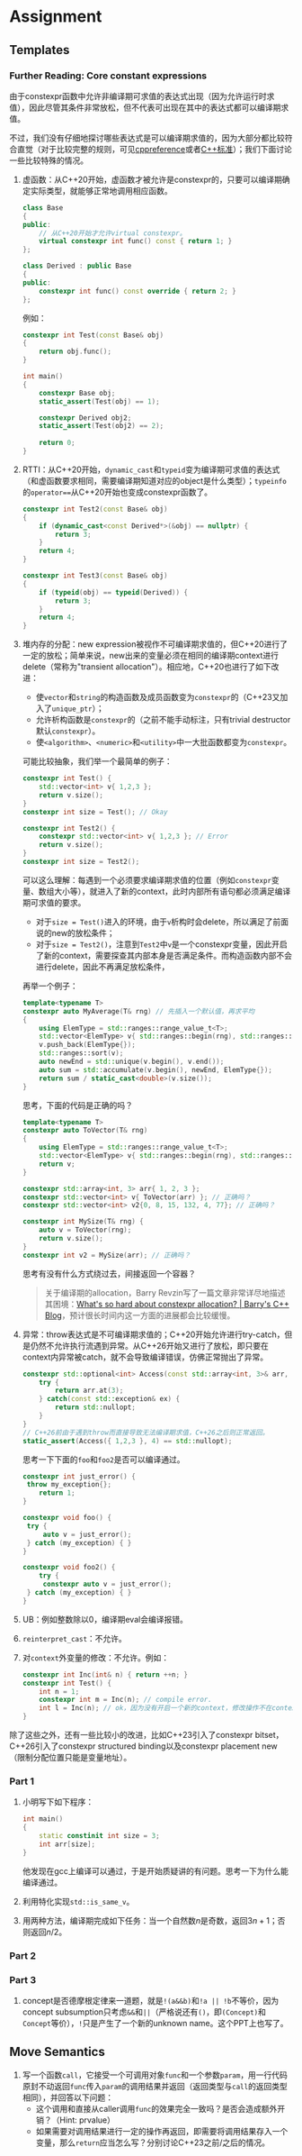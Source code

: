 # Assignment

## Templates

### Further Reading: Core constant expressions

由于constexpr函数中允许非编译期可求值的表达式出现（因为允许运行时求值），因此尽管其条件非常放松，但不代表可出现在其中的表达式都可以编译期求值。

不过，我们没有仔细地探讨哪些表达式是可以编译期求值的，因为大部分都比较符合直觉（对于比较完整的规则，可见[cppreference](https://en.cppreference.com/w/cpp/language/constant_expression)或者[C++标准](https://eel.is/c++draft/expr.const#10)）；我们下面讨论一些比较特殊的情况。

1. 虚函数：从C++20开始，虚函数才被允许是constexpr的，只要可以编译期确定实际类型，就能够正常地调用相应函数。

   ```c++
   class Base
   {
   public:
       // 从C++20开始才允许virtual constexpr。
       virtual constexpr int func() const { return 1; }
   };
   
   class Derived : public Base
   {
   public:
       constexpr int func() const override { return 2; }
   };
   ```

   例如：

   ```c++
   constexpr int Test(const Base& obj)
   {
       return obj.func();
   }
   
   int main()
   {
       constexpr Base obj;
       static_assert(Test(obj) == 1);
   
       constexpr Derived obj2;
       static_assert(Test(obj2) == 2);
       
       return 0;
   }
   ```

2. RTTI：从C++20开始，`dynamic_cast`和`typeid`变为编译期可求值的表达式（和虚函数要求相同，需要编译期知道对应的object是什么类型）；`typeinfo`的`operator==`从C++20开始也变成constexpr函数了。

   ```c++
   constexpr int Test2(const Base& obj)
   {
       if (dynamic_cast<const Derived*>(&obj) == nullptr) {
           return 3;
       }
       return 4;
   }
   
   constexpr int Test3(const Base& obj)
   {
       if (typeid(obj) == typeid(Derived)) {
           return 3;
       }
       return 4;
   }
   ```

3. 堆内存的分配：new expression被视作不可编译期求值的，但C++20进行了一定的放松；简单来说，new出来的变量必须在相同的编译期context进行delete（常称为"transient allocation"）。相应地，C++20也进行了如下改进：

   + 使`vector`和`string`的构造函数及成员函数变为`constexpr`的（C++23又加入了`unique_ptr`）；
   + 允许析构函数是`constexpr`的（之前不能手动标注，只有trivial destructor默认`constexpr`）。
   + 使`<algorithm>`、`<numeric>`和`<utility>`中一大批函数都变为`constexpr`。

   可能比较抽象，我们举一个最简单的例子：

   ```c++
   constexpr int Test() {
       std::vector<int> v{ 1,2,3 };
       return v.size();
   }
   constexpr int size = Test(); // Okay
   
   constexpr int Test2() {
       constexpr std::vector<int> v{ 1,2,3 }; // Error
       return v.size();
   }
   constexpr int size = Test2();
   ```

   可以这么理解：每遇到一个必须要求编译期求值的位置（例如`constexpr`变量、数组大小等），就进入了新的context，此时内部所有语句都必须满足编译期可求值的要求。

   + 对于`size = Test()`进入的环境，由于`v`析构时会delete，所以满足了前面说的new的放松条件；
   + 对于`size = Test2()`，注意到`Test2`中`v`是一个constexpr变量，因此开启了新的context，需要探查其内部本身是否满足条件。而构造函数内部不会进行delete，因此不再满足放松条件，

   再举一个例子：

   ```c++
   template<typename T>
   constexpr auto MyAverage(T& rng) // 先插入一个默认值，再求平均
   {
       using ElemType = std::ranges::range_value_t<T>;
       std::vector<ElemType> v{ std::ranges::begin(rng), std::ranges::end(rng) };
       v.push_back(ElemType{});
       std::ranges::sort(v);
       auto newEnd = std::unique(v.begin(), v.end());
       auto sum = std::accumulate(v.begin(), newEnd, ElemType{});
       return sum / static_cast<double>(v.size());
   }
   ```

   思考，下面的代码是正确的吗？

   ```c++
   template<typename T>
   constexpr auto ToVector(T& rng)
   {
       using ElemType = std::ranges::range_value_t<T>;
       std::vector<ElemType> v{ std::ranges::begin(rng), std::ranges::end(rng) };
       return v;
   }
   
   constexpr std::array<int, 3> arr{ 1, 2, 3 };
   constexpr std::vector<int> v{ ToVector(arr) }; // 正确吗？
   constexpr std::vector<int> v2{0, 8, 15, 132, 4, 77}; // 正确吗？
   
   constexpr int MySize(T& rng) {
       auto v = ToVector(rng);
       return v.size();
   }
   constexpr int v2 = MySize(arr); // 正确吗？
   ```

   思考有没有什么方式绕过去，间接返回一个容器？

   > 关于编译期的allocation，Barry Revzin写了一篇文章非常详尽地描述其困境：[What's so hard about constexpr allocation? | Barry's C++ Blog](https://brevzin.github.io/c++/2024/07/24/constexpr-alloc/)，预计很长时间内这一方面的进展都会比较缓慢。

4. 异常：throw表达式是不可编译期求值的；C++20开始允许进行try-catch，但是仍然不允许执行流遇到异常。从C++26开始又进行了放松，即只要在context内异常被catch，就不会导致编译错误，仿佛正常抛出了异常。

   ```c++
   constexpr std::optional<int> Access(const std::array<int, 3>& arr, int idx) {
       try {
           return arr.at(3);
       } catch(const std::exception& ex) {
           return std::nullopt;
       }
   }
   // C++26前由于遇到throw而直接导致无法编译期求值，C++26之后则正常返回。
   static_assert(Access({ 1,2,3 }, 4) == std::nullopt);
   ```

   思考一下下面的`foo`和`foo2`是否可以编译通过。

   ```c++
   constexpr int just_error() { 
   	throw my_exception{};
       return 1;
   }
   
   constexpr void foo() {
   	try {
   		auto v = just_error();
   	} catch (my_exception) { }
   }
   
   constexpr void foo2() {
       try {
   		constexpr auto v = just_error();
   	} catch (my_exception) { }
   }
   ```

5. UB：例如整数除以0，编译期eval会编译报错。

6. `reinterpret_cast`：不允许。

7. 对`context`外变量的修改：不允许。例如：

   ```c++
   constexpr int Inc(int& n) { return ++n; }
   constexpr int Test() {
       int n = 1;
       constexpr int m = Inc(n); // compile error.
       int l = Inc(n); // ok，因为没有开启一个新的context，修改操作不在context外。
   }
   ```

除了这些之外，还有一些比较小的改进，比如C++23引入了constexpr bitset，C++26引入了constexpr structured binding以及constexpr placement new（限制分配位置只能是变量地址）。

### Part 1

1. 小明写下如下程序：

   ```c++
   int main()
   {
       static constinit int size = 3;
       int arr[size];
   }
   ```

   他发现在gcc上编译可以通过，于是开始质疑讲的有问题。思考一下为什么能编译通过。

2. 利用特化实现`std::is_same_v`。

3. 用两种方法，编译期完成如下任务：当一个自然数$n$是奇数，返回$3n+1$；否则返回$n/2$。

### Part 2



### Part 3

1. concept是否德摩根定律来一道题，就是`!(a&&b)`和`!a || !b`不等价，因为concept subsumption只考虑`&&`和`||`（严格说还有`()`，即`(Concept)`和`Concept`等价），`!`只是产生了一个新的unknown name。这个PPT上也写了。

## Move Semantics

1. 写一个函数`call`，它接受一个可调用对象`func`和一个参数`param`，用一行代码原封不动返回`func`传入`param`的调用结果并返回（返回类型与`call`的返回类型相同），并回答以下问题：
   + 这个调用和直接从caller调用`func`的效果完全一致吗？是否会造成额外开销？（Hint: prvalue）
   + 如果需要对调用结果进行一定的操作再返回，即需要将调用结果存入一个变量，那么`return`应当怎么写？分别讨论C++23之前/之后的情况。